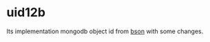 uid12b
=====

Its implementation mongodb object id from [bson](https://github.com/mongodb/bson-rust) with some changes.
